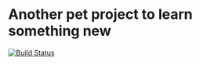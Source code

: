 # Another pet project to learn something new

[![Build Status](https://travis-ci.com/Ielay/pet-task-planner.svg?branch=master)](https://travis-ci.com/Ielay/pet-task-planner)
